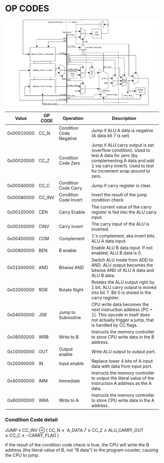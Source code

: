 # OP CODES

![sbrc block diagram](sbrc-block.gif)

| Value | OP CODE | Operation | Description |
| --- | --- | --- | --- |
| 0x00010000 | CC_N | Condition Code Negative | Jump if ALU A data is negative (A data bit 7 is set) |
| 0x00020000 | CC_Z | Condition Code Zero | Jump if ALU carry output is set (overflow condition). Used to test A data for zero (by complementing A data and add 1 via carry invert). Used to test for increment wrap around to zero. |
| 0x00040000 | CC_C | Condition Code Carry | Jump if carry register is clear. |
| 0x00080000 | CC_INV | Condition Code Invert | Invert the result of the jump condition check |
| 0x00100000 | CEN | Carry Enable | The current value of the carry register is fed into the ALU carry input. |
| 0x00200000 | CINV | Carry Invert | The carry input of the ALU is inverted. |
| 0x00400000 | COM | Complement | 1's complement, aka invert bits. ALU A data input. |
| 0x00800000 | BEN | B enable | Enable ALU B data input. If not enabled, ALU B data is 0. |
| 0x01000000 | AND | Bitwise AND | Switch ALU mode from ADD to AND. ALU output becomes the bitwise AND of ALU A data and ALU B data. |
| 0x02000000 | ROR | Rotate Right | Rotates the ALU output right by 1 bit. ALU carry output is moved into bit 7. Bit 0 is stored in the carry register. |
| 0x04000000 | JSR | Jump to Subroutine | CPU write data becomes the next instruction address [PC + 1]. This opcode in itself does not actually trigger a jump, that is handled by CC flags. |
| 0x08000000 | WRB | Write to B | Instructs the memory controller to store CPU write data in the B address. |
| 0x10000000 | OUT | Output enable | Write ALU output to output port. |
| 0x20000000 | IN | Input enable | Replace lower 4 bits of A input data with data from input port. |
| 0x40000000 | IMM | Immediate | Instructs the memory controller to output the literal value of the instruction A address as the A data. |
| 0x80000000 | WRA | Write to A | Instructs the memory controller to store CPU write data in the A address. |

### Condition Code detail

JUMP &equiv; CC_INV &oplus; &lpar; CC_N &and;  A_DATA.7 &or; CC_Z &and; ALU_CARRY_OUT &or; CC_C &and; &not;CARRY_FLAG &rpar;

If the result of the condition code check is true, the CPU will write the B address (the literal value of B, *not* "B data") to the program counter, causing the CPU to jump.

